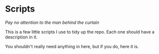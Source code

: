 # Scripts

_Pay no attention to the man behind the curtain_

This is a few little scripts I use to tidy up the repo. Each one should have a description in it.

You shouldn't really need anything in here, but if you do, here it is.
